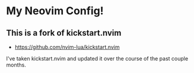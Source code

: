 # My Neovim Config!

## This is a fork of kickstart.nvim
- https://github.com/nvim-lua/kickstart.nvim

I've taken kickstart.nvim and updated it over the course of the past couple months.

